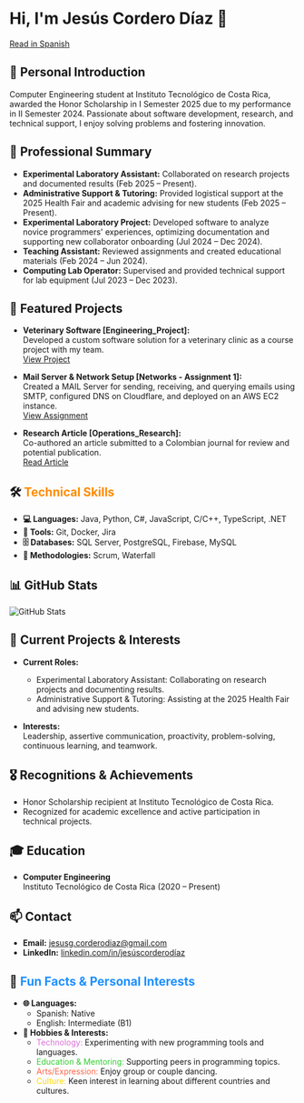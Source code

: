 # Hi, I'm Jesús Cordero Díaz 👋

[Read in Spanish](README_es.md)

## 👤 Personal Introduction
Computer Engineering student at Instituto Tecnológico de Costa Rica, awarded the Honor Scholarship in I Semester 2025 due to my performance in II Semester 2024. Passionate about software development, research, and technical support, I enjoy solving problems and fostering innovation.

## 💼 Professional Summary
- **Experimental Laboratory Assistant:** Collaborated on research projects and documented results (Feb 2025 – Present).
- **Administrative Support & Tutoring:** Provided logistical support at the 2025 Health Fair and academic advising for new students (Feb 2025 – Present).
- **Experimental Laboratory Project:** Developed software to analyze novice programmers' experiences, optimizing documentation and supporting new collaborator onboarding (Jul 2024 – Dec 2024).
- **Teaching Assistant:** Reviewed assignments and created educational materials (Feb 2024 – Jun 2024).
- **Computing Lab Operator:** Supervised and provided technical support for lab equipment (Jul 2023 – Dec 2023).

## 🚀 Featured Projects
- **Veterinary Software [Engineering_Project]:**  
  Developed a custom software solution for a veterinary clinic as a course project with my team.  
  [View Project](https://github.com/jesusgcd/Engineering_Project)
  
- **Mail Server & Network Setup [Networks - Assignment 1]:**  
  Created a MAIL Server for sending, receiving, and querying emails using SMTP, configured DNS on Cloudflare, and deployed on an AWS EC2 instance.  
  [View Assignment](https://github.com/jesusgcd/Networks/tree/master/Assignments/Assignment_1)
  
- **Research Article [Operations_Research]:**  
  Co-authored an article submitted to a Colombian journal for review and potential publication.  
  [Read Article](https://github.com/jesusgcd/Operations_Research/blob/master/Projects/Project_2/Carvajal_Rojas_Cordero.pdf)

## 🛠 <span style="color:#FF8C00">Technical Skills</span>
- **💻 Languages:** Java, Python, C#, JavaScript, C/C++, TypeScript, .NET  
- **🔧 Tools:** Git, Docker, Jira  
- **🗄 Databases:** SQL Server, PostgreSQL, Firebase, MySQL  
- **🧩 Methodologies:** Scrum, Waterfall

## 📊 GitHub Stats
![GitHub Stats](https://github-readme-stats.vercel.app/api?username=jesusgcd&show_icons=true&theme=default)

## 🔭 Current Projects & Interests
- **Current Roles:**  
  - Experimental Laboratory Assistant: Collaborating on research projects and documenting results.  
  - Administrative Support & Tutoring: Assisting at the 2025 Health Fair and advising new students.
  
- **Interests:**  
  Leadership, assertive communication, proactivity, problem-solving, continuous learning, and teamwork.

## 🎖 Recognitions & Achievements
- Honor Scholarship recipient at Instituto Tecnológico de Costa Rica.
- Recognized for academic excellence and active participation in technical projects.

## 🎓 Education
- **Computer Engineering**  
  Instituto Tecnológico de Costa Rica (2020 – Present)

## 📫 Contact
- **Email:** [jesusg.corderodiaz@gmail.com](mailto:jesusg.corderodiaz@gmail.com)
- **LinkedIn:** [linkedin.com/in/jesúscorderodíaz](https://linkedin.com/in/jes%C3%BAs-corderod%C3%ADaz)

## 🎲 <span style="color:#1E90FF">Fun Facts & Personal Interests</span>
- **🌐 Languages:**  
  - Spanish: Native  
  - English: Intermediate (B1)
- **🎨 Hobbies & Interests:**  
  - <span style="color:#DA70D6">Technology:</span> Experimenting with new programming tools and languages.  
  - <span style="color:#32CD32">Education & Mentoring:</span> Supporting peers in programming topics.  
  - <span style="color:#FF6347">Arts/Expression:</span> Enjoy group or couple dancing.  
  - <span style="color:#FFD700">Culture:</span> Keen interest in learning about different countries and cultures.
